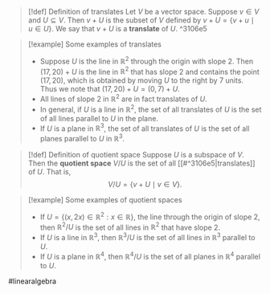 >[!def] Definition of translates
> Let $V$ be a vector space. Suppose $v \in V$ and $U \subseteq V$. Then $v + U$ is the subset of $V$ defined by $v + U = \{v + u \mid u \in U\}$. We say that $v+U$ is a **translate** of $U$. ^3106e5

> [!example] Some examples of translates
> - Suppose $U$ is the line in $\mathbb{R}^2$ through the origin with slope $2$. Then $(17,20) + U$ is the line in $\mathbb{R}^2$ that has slope $2$ and contains the point $(17,20)$, which is obtained by moving $U$ to the right by $7$ units. Thus we note that $(17,20) + U = (0,7) + U$.
> - All lines of slope $2$ in $\mathbb{R}^2$ are in fact translates of $U$.
> - In general, if $U$ is a line in $\mathbb{R}^2$, the set of all translates of $U$ is the set of all lines parallel to $U$ in the plane.
> - If $U$ is a plane in $\mathbb{R}^3$, the set of all translates of $U$ is the set of all planes parallel to $U$ in $\mathbb{R}^3$.

> [!def] Definition of quotient space
> Suppose $U$ is a subspace of $V$. Then the **quotient space** $V / U$ is the set of all [[#^3106e5|translates]] of $U$. That is, $$V / U = \{v+U \mid v \in V\}.$$

> [!example] Some examples of quotient spaces
> - If $U = \{(x,2x) \in \mathbb{R}^2 : x \in \mathbb{R}\}$, the line through the origin of slope 2, then $\mathbb{R}^2 / U$ is the set of all lines in $\mathbb{R}^2$ that have slope $2$.
> - If $U$ is a line in $\mathbb{R}^3$, then ${} \mathbb{R}^3 / {U} {}$ is the set of all lines in $\mathbb{R}^3$ parallel to $U$.
> - If $U$ is a plane in $\mathbb{R}^4$, then $\mathbb{R}^4 / U$ is the set of all planes in $\mathbb{R}^4$ parallel to $U$.


#linearalgebra